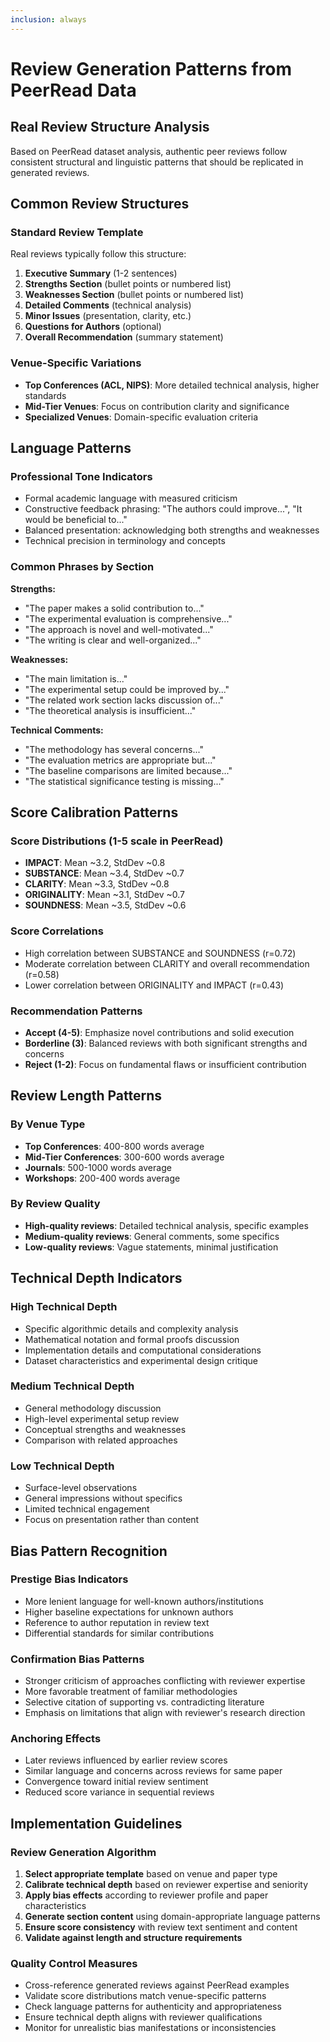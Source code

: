 ```yaml
---
inclusion: always
---
```


# Review Generation Patterns from PeerRead Data

## Real Review Structure Analysis
Based on PeerRead dataset analysis, authentic peer reviews follow consistent structural and linguistic patterns that should be replicated in generated reviews.

## Common Review Structures

### Standard Review Template
Real reviews typically follow this structure:
1. **Executive Summary** (1-2 sentences)
2. **Strengths Section** (bullet points or numbered list)
3. **Weaknesses Section** (bullet points or numbered list) 
4. **Detailed Comments** (technical analysis)
5. **Minor Issues** (presentation, clarity, etc.)
6. **Questions for Authors** (optional)
7. **Overall Recommendation** (summary statement)

### Venue-Specific Variations
- **Top Conferences (ACL, NIPS)**: More detailed technical analysis, higher standards
- **Mid-Tier Venues**: Focus on contribution clarity and significance
- **Specialized Venues**: Domain-specific evaluation criteria

## Language Patterns

### Professional Tone Indicators
- Formal academic language with measured criticism
- Constructive feedback phrasing: "The authors could improve...", "It would be beneficial to..."
- Balanced presentation: acknowledging both strengths and weaknesses
- Technical precision in terminology and concepts

### Common Phrases by Section
**Strengths:**
- "The paper makes a solid contribution to..."
- "The experimental evaluation is comprehensive..."
- "The approach is novel and well-motivated..."
- "The writing is clear and well-organized..."

**Weaknesses:**
- "The main limitation is..."
- "The experimental setup could be improved by..."
- "The related work section lacks discussion of..."
- "The theoretical analysis is insufficient..."

**Technical Comments:**
- "The methodology has several concerns..."
- "The evaluation metrics are appropriate but..."
- "The baseline comparisons are limited because..."
- "The statistical significance testing is missing..."

## Score Calibration Patterns

### Score Distributions (1-5 scale in PeerRead)
- **IMPACT**: Mean ~3.2, StdDev ~0.8
- **SUBSTANCE**: Mean ~3.4, StdDev ~0.7  
- **CLARITY**: Mean ~3.3, StdDev ~0.8
- **ORIGINALITY**: Mean ~3.1, StdDev ~0.7
- **SOUNDNESS**: Mean ~3.5, StdDev ~0.6

### Score Correlations
- High correlation between SUBSTANCE and SOUNDNESS (r=0.72)
- Moderate correlation between CLARITY and overall recommendation (r=0.58)
- Lower correlation between ORIGINALITY and IMPACT (r=0.43)

### Recommendation Patterns
- **Accept (4-5)**: Emphasize novel contributions and solid execution
- **Borderline (3)**: Balanced reviews with both significant strengths and concerns
- **Reject (1-2)**: Focus on fundamental flaws or insufficient contribution

## Review Length Patterns

### By Venue Type
- **Top Conferences**: 400-800 words average
- **Mid-Tier Conferences**: 300-600 words average  
- **Journals**: 500-1000 words average
- **Workshops**: 200-400 words average

### By Review Quality
- **High-quality reviews**: Detailed technical analysis, specific examples
- **Medium-quality reviews**: General comments, some specifics
- **Low-quality reviews**: Vague statements, minimal justification

## Technical Depth Indicators

### High Technical Depth
- Specific algorithmic details and complexity analysis
- Mathematical notation and formal proofs discussion
- Implementation details and computational considerations
- Dataset characteristics and experimental design critique

### Medium Technical Depth  
- General methodology discussion
- High-level experimental setup review
- Conceptual strengths and weaknesses
- Comparison with related approaches

### Low Technical Depth
- Surface-level observations
- General impressions without specifics
- Limited technical engagement
- Focus on presentation rather than content

## Bias Pattern Recognition

### Prestige Bias Indicators
- More lenient language for well-known authors/institutions
- Higher baseline expectations for unknown authors
- Reference to author reputation in review text
- Differential standards for similar contributions

### Confirmation Bias Patterns
- Stronger criticism of approaches conflicting with reviewer expertise
- More favorable treatment of familiar methodologies
- Selective citation of supporting vs. contradicting literature
- Emphasis on limitations that align with reviewer's research direction

### Anchoring Effects
- Later reviews influenced by earlier review scores
- Similar language and concerns across reviews for same paper
- Convergence toward initial review sentiment
- Reduced score variance in sequential reviews

## Implementation Guidelines

### Review Generation Algorithm
1. **Select appropriate template** based on venue and paper type
2. **Calibrate technical depth** based on reviewer expertise and seniority
3. **Apply bias effects** according to reviewer profile and paper characteristics
4. **Generate section content** using domain-appropriate language patterns
5. **Ensure score consistency** with review text sentiment and content
6. **Validate against length and structure requirements**

### Quality Control Measures
- Cross-reference generated reviews against PeerRead examples
- Validate score distributions match venue-specific patterns
- Check language patterns for authenticity and appropriateness
- Ensure technical depth aligns with reviewer qualifications
- Monitor for unrealistic bias manifestations or inconsistencies